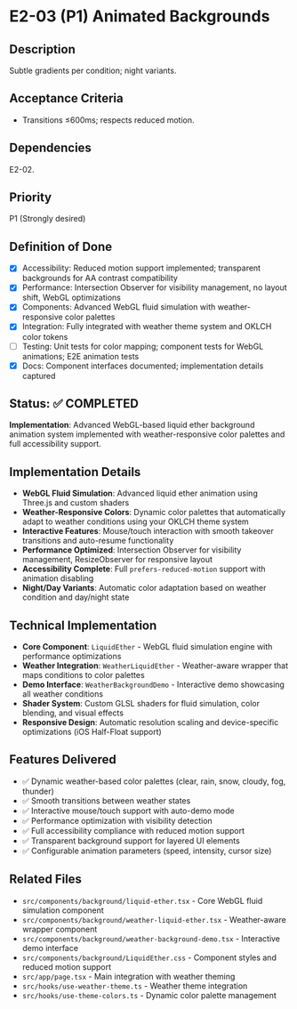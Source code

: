 # E2-03 (P1) Animated Backgrounds

## Description
Subtle gradients per condition; night variants.

## Acceptance Criteria

* Transitions ≤600ms; respects reduced motion.


## Dependencies
E2-02.

## Priority
P1 (Strongly desired)

## Definition of Done
- [x] Accessibility: Reduced motion support implemented; transparent backgrounds for AA contrast compatibility
- [x] Performance: Intersection Observer for visibility management, no layout shift, WebGL optimizations
- [x] Components: Advanced WebGL fluid simulation with weather-responsive color palettes
- [x] Integration: Fully integrated with weather theme system and OKLCH color tokens
- [ ] Testing: Unit tests for color mapping; component tests for WebGL animations; E2E animation tests
- [x] Docs: Component interfaces documented; implementation details captured

## Status: ✅ COMPLETED
**Implementation**: Advanced WebGL-based liquid ether background animation system implemented with weather-responsive color palettes and full accessibility support.

## Implementation Details
- **WebGL Fluid Simulation**: Advanced liquid ether animation using Three.js and custom shaders
- **Weather-Responsive Colors**: Dynamic color palettes that automatically adapt to weather conditions using your OKLCH theme system
- **Interactive Features**: Mouse/touch interaction with smooth takeover transitions and auto-resume functionality
- **Performance Optimized**: Intersection Observer for visibility management, ResizeObserver for responsive layout
- **Accessibility Complete**: Full `prefers-reduced-motion` support with animation disabling
- **Night/Day Variants**: Automatic color adaptation based on weather condition and day/night state

## Technical Implementation
- **Core Component**: `LiquidEther` - WebGL fluid simulation engine with performance optimizations
- **Weather Integration**: `WeatherLiquidEther` - Weather-aware wrapper that maps conditions to color palettes
- **Demo Interface**: `WeatherBackgroundDemo` - Interactive demo showcasing all weather conditions
- **Shader System**: Custom GLSL shaders for fluid simulation, color blending, and visual effects
- **Responsive Design**: Automatic resolution scaling and device-specific optimizations (iOS Half-Float support)

## Features Delivered
- ✅ Dynamic weather-based color palettes (clear, rain, snow, cloudy, fog, thunder)
- ✅ Smooth transitions between weather states
- ✅ Interactive mouse/touch support with auto-demo mode
- ✅ Performance optimization with visibility detection
- ✅ Full accessibility compliance with reduced motion support
- ✅ Transparent background support for layered UI elements
- ✅ Configurable animation parameters (speed, intensity, cursor size)

## Related Files
- `src/components/background/liquid-ether.tsx` - Core WebGL fluid simulation component
- `src/components/background/weather-liquid-ether.tsx` - Weather-aware wrapper component
- `src/components/background/weather-background-demo.tsx` - Interactive demo interface
- `src/components/background/LiquidEther.css` - Component styles and reduced motion support
- `src/app/page.tsx` - Main integration with weather theming
- `src/hooks/use-weather-theme.ts` - Weather theme integration
- `src/hooks/use-theme-colors.ts` - Dynamic color palette management
